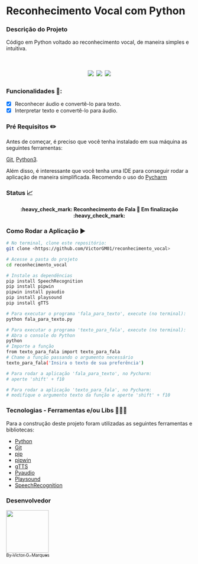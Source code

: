 # Reconhecimento Vocal com Python

### Descrição do Projeto
Código em Python voltado ao reconhecimento vocal, de maneira simples e intuitiva.

<h1 align="center">
    <img src="https://img.shields.io/github/license/VictorGM01/reconhecimento_vocal?style=for-the-badge"/>
    <img src="https://img.shields.io/static/v1?label=linguagem&message=python&color=blue&style=for-the-badge&logo=PYTHON"/>
    <img src="https://img.shields.io/static/v1?label=pip&message=21.2.4&color=purple&style=for-the-badge"/>
</h1>

### Funcionalidades 🏁:
- [x] Reconhecer áudio e convertê-lo para texto.
- [x] Interpretar texto e convertê-lo para áudio.

### Pré Requisitos :pencil2:

Antes de começar, é preciso que você tenha instalado em sua máquina as seguintes ferramentas:

[Git](https://git-scm.com/), [Python3](https://www.python.org/downloads/release/python-390/).

Além disso, é interessante que você tenha uma IDE para conseguir rodar a aplicação de maneira simplificada. Recomendo o uso do [Pycharm](https://www.jetbrains.com/pycharm/download/#section=windows)

### Status :chart_with_upwards_trend:

<h4 align="center">
    :heavy_check_mark: Reconhecimento de Fala 🚀 Em finalização :heavy_check_mark:
</h4>

### Como Rodar a Aplicação ▶
```bash
# No terminal, clone este repositório:
git clone <https://github.com/VictorGM01/reconhecimento_vocal>

# Acesse a pasta do projeto
cd reconhecimento_vocal

# Instale as dependências
pip install SpeechRecognition
pip install pipwin
pipwin install pyaudio
pip install playsound
pip install gTTS

# Para executar o programa 'fala_para_texto', execute (no terminal):
python fala_para_texto.py

# Para executar o programa 'texto_para_fala', execute (no terminal):
# Abra o console do Python
python
# Importe a função
from texto_para_fala import texto_para_fala
# Chame a função passando o argumento necessário
texto_para_fala('Insira o texto de sua preferência')

# Para rodar a aplicação 'fala_para_texto', no Pycharm:
# aperte 'shift' + f10

# Para rodar a aplicação 'texto_para_fala', no Pycharm:
# modifique o argumento texto da função e aperte 'shift' + f10
```

### Tecnologias - Ferramentas e/ou Libs 👨🏻‍💻

Para a construção deste projeto foram utilizadas as seguintes ferramentas e bibliotecas:

- [Python](https://www.python.org/downloads/release/python-390/)
- [Git](https://git-scm.com/)
- [pip](https://pypi.org/project/pip/)
- [pipwin](https://pypi.org/project/pipwin/)
- [gTTS](https://pypi.org/project/gTTS/)
- [Pyaudio](https://pypi.org/project/PyAudio/)
- [Playsound](https://pypi.org/project/playsound/)
- [SpeechRecognition](https://pypi.org/project/SpeechRecognition/)

### Desenvolvedor

[<img src="https://avatars.githubusercontent.com/u/86068797?s=400&u=043c0b1479770ac997f0cf5a31c986a2815ce810&v=4" width=115 > <br> <sub> By Victor G. Marques </sub>](https://www.linkedin.com/in/victor-gabriel-marques-4a327a208/) 